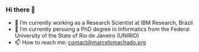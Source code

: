 ### Hi there 👋

<!--
**marcelomachado/marcelomachado** is a ✨ _special_ ✨ repository because its `README.md` (this file) appears on your GitHub profile.
-->

- 🔭 I’m currently working as a Research Scientist at IBM Research, Brazil
- 🔭 I’m currently persuing a PhD degree in Informatics from the Federal University of the State of Rio de Janeiro (UNIRIO)
- 📫 How to reach me: contact@marcelomachado.org
